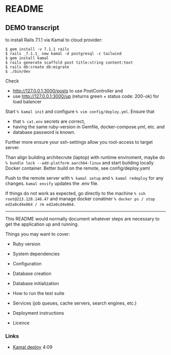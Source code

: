 # README

## DEMO transcript

to install Rails 7.1.1 via Kamal to cloud provider:

    $ gem install -v 7.1.1 rails
    $ rails _7.1.1_ new kamal -d postgresql -c tailwind
    $ gem install kamal
    $ rails generate scaffold post title:string content:text
    $ rails db:create db:migrate
    $ ./bin/dev

Check

* http://127.0.0.1:3000/posts to use PostController and
* use http://127.0.0.1:3000/up (returns green + status code: 200-ok) for load
  balancer

Start `% kamal init` and configure `% vim config/deploy.yml`. Ensure that

* that `% cat.env` secrets are correct,
* having the same ruby-version in Gemfile, docker-compose.yml, etc. and
* database password is known.

Further more ensure your ssh-settings allow you root-access to target server.

Than align building architecrute (laptop) with runtime enviroment, maybe do
`% bundle lock --add-platform aarch64-linux` and start building locally Docker
container. Better build on the remote, see config/deploy.yaml

Push to the remote server with `% kamal setup` and `% kamal redeploy` for any
changes. `kamal envify` updates the .env file.

If things do not work as expected, go directly to the machine
`% ssh root@213.128.146.47` and manage docker conatiner
`% docker ps / stop ed2a0cd4e864 / rm ed2a0cd4e864`.

---

This README would normally document whatever steps are necessary to get the
application up and running.

Things you may want to cover:

* Ruby version

* System dependencies

* Configuration

* Database creation

* Database initialization

* How to run the test suite

* Services (job queues, cache servers, search engines, etc.)

* Deployment instructions

* Licence

### Links

* [Kamal deploy](https://kamal-deploy.org/) 4:09
